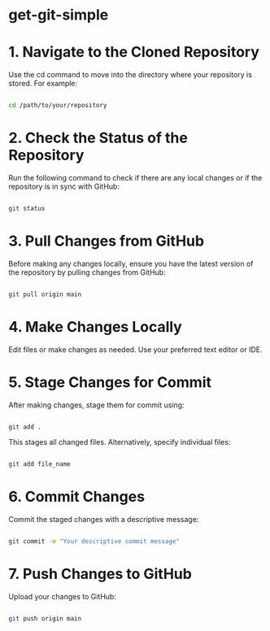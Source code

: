# get-git-simple

# 1. Navigate to the Cloned Repository 
Use the cd command to move into the directory where your repository is stored. For example:

```bash

cd /path/to/your/repository

```
# 2. Check the Status of the Repository

Run the following command to check if there are any local changes or if the repository is in sync with GitHub:

```bash

git status

```

# 3. Pull Changes from GitHub
Before making any changes locally, ensure you have the latest version of the repository by pulling changes from GitHub:

```bash

git pull origin main

```

# 4. Make Changes Locally
Edit files or make changes as needed. Use your preferred text editor or IDE.

# 5. Stage Changes for Commit
After making changes, stage them for commit using:

```bash

git add .

```
This stages all changed files. Alternatively, specify individual files:

```bash

git add file_name

```
# 6. Commit Changes
Commit the staged changes with a descriptive message:

```bash

git commit -m "Your descriptive commit message"

```
# 7. Push Changes to GitHub
Upload your changes to GitHub:

```bash

git push origin main

```

